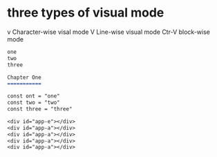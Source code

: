 # three types of visual mode

v Character-wise visal mode
V Line-wise visual mode
Ctr-V block-wise mode

```txt
one 
two
three
```

```markdown
Chapter One
===========

```

```txt
const ont = "one"
const two = "two"
const three = "three"
```

```txt
<div id="app-e"></div>
<div id="app-a"></div>
<div id="app-a"></div>
<div id="app-a"></div>
<div id="app-a"></div>
```
